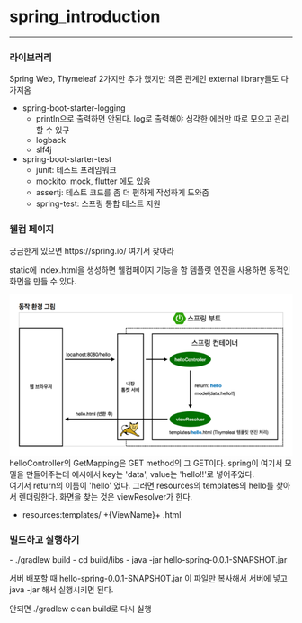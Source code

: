 # spring_introduction

---

<h3>라이브러리</h3>

Spring Web, Thymeleaf 2가지만 추가 했지만 의존 관계인 external library들도 다 가져옴
<br>
- spring-boot-starter-logging
    - println으로 출력하면 안된다. log로 출력해야 심각한 에러만 따로 모으고 관리할 수 있구
    - logback
    - slf4j
- spring-boot-starter-test
  - junit: 테스트 프레임워크
  - mockito: mock, flutter 에도 있음
  - assertj: 테스트 코드를 좀 더 편하게 작성하게 도와줌
  - spring-test: 스프링 통합 테스트 지원



<h3>웰컴 페이지</h3>
궁금한게 있으면 https://spring.io/ 여기서 찾아라

static에 index.html을 생성하면 웰컴페이지 기능을 함
템플릿 엔진을 사용하면 동적인 화면을 만들 수 있다.

![img.png](img.png)
helloController의 GetMapping은 GET method의 그 GET이다.
spring이 여기서 모델을 만들어주는데 예시에서 key는 'data', value는 'hello!!'로 넣어주었다.
<br>
여기서 return의 이름이 'hello' 였다. 그러면 resources의 templates의 hello를 찾아서 렌더링한다.
화면을 찾는 것은 viewResolver가 한다.
- resources:templates/ +{ViewName}+ .html



<h3>빌드하고 실행하기</h3>
- ./gradlew build 
- cd build/libs 
- java -jar hello-spring-0.0.1-SNAPSHOT.jar

서버 배포할 때 hello-spring-0.0.1-SNAPSHOT.jar 이 파일만 복사해서 서버에 넣고 java -jar 해서 실행시키면 된다. 

안되면 ./gradlew clean build로 다시 실행